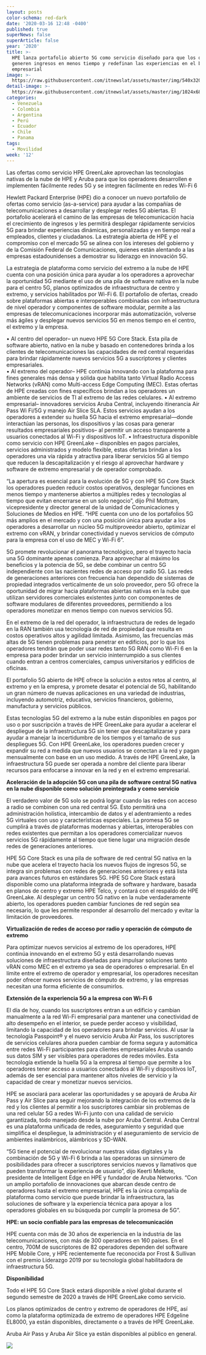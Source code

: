 ```yaml
---
layout: posts
color-schema: red-dark
date: '2020-03-16 12:48 -0400'
published: true
superNews: false
superArticle: false
year: '2020'
title: >-
  HPE lanza portafolio abierto 5G como servicio diseñado para que los operadores
  generen ingresos en menos tiempo y redefinan las experiencias en el borde
  empresarial 
image: >-
  https://raw.githubusercontent.com/itnewslat/assets/master/img/540x320/Redes-5G-p.jpg
detail-image: >-
  https://raw.githubusercontent.com/itnewslat/assets/master/img/1024x680/Redes-5G-g.jpg
categories:
  - Venezuela
  - Colombia
  - Argentina
  - Perú
  - Ecuador
  - Chile
  - Panama
tags:
  - Movilidad
week: '12'
---
```

Las ofertas como servicio HPE GreenLake aprovechan las tecnologías nativas de la nube de HPE y Aruba para que los operadores desarrollen e implementen fácilmente redes 5G y se integren fácilmente en redes Wi-Fi 6 

Hewlett Packard Enterprise (HPE) dio a conocer un nuevo portafolio de ofertas como servicio (as-a-service) para ayudar a las compañías de telecomunicaciones a desarrollar y desplegar redes 5G abiertas. El portafolio acelerará el camino de las empresas de telecomunicación hacia el crecimiento de ingresos y les permitirá desplegar rápidamente servicios 5G para brindar experiencias dinámicas, personalizadas y en tiempo real a empleados, clientes y ciudadanos. La estrategia abierta de HPE y el compromiso con el mercado 5G se alinea con los intereses del gobierno y de la Comisión Federal de Comunicaciones, quienes están alentando a las empresas estadounidenses a demostrar su liderazgo en innovación 5G.  

La estrategia de plataforma como servicio del extremo a la nube de HPE cuenta con una posición única para ayudar a los operadores a aprovechar la oportunidad 5G mediante el uso de una pila de software nativa en la nube para el centro 5G, planos optimizados de infraestructura de centro y extremo, y servicios habilitados por Wi-Fi 6. El portafolio de ofertas, creado sobre plataformas abiertas e interoperables combinadas con infraestructura de nivel operador y componentes de software modular, permite a las empresas de telecomunicaciones incorporar más automatización, volverse más ágiles y desplegar nuevos servicios 5G en menos tiempo en el centro, el extremo y la empresa.

•	Al centro del operador– un nuevo HPE 5G Core Stack. Esta pila de software abierto, nativo en la nube y basado en contenedores brinda a los clientes de telecomunicaciones las capacidades de red central requeridas para brindar rápidamente nuevos servicios 5G a suscriptores y clientes empresariales.   
•	Al extremo del operador– HPE continúa innovando con la plataforma para fines generales más densa y sólida que habilita tanto Virtual Radio Access Networks (vRAN) como Multi-access Edge Computing (MEC). Estas ofertas de HPE creadas con fines específicos brindan a los operadores un ambiente de servicios de TI al extremo de las redes celulares. 
•	Al extremo empresarial– innovadores servicios Aruba Central, incluyendo itinerancia Air Pass Wi Fi/5G y manejo Air Slice SLA. Estos servicios ayudan a los operadores a extender su huella 5G hacia el extremo empresarial—donde interactúan las personas, los dispositivos y las cosas para generar resultados empresariales positivos– al permitir un acceso transparente a usuarios conectados al Wi-Fi y dispositivos IoT. 
•	Infraestructura disponible como servicio con HPE GreenLake – disponibles en pagos parciales, servicios administrados y modelo flexible, estas ofertas brindan a los operadores una vía rápida y atractiva para liberar servicios 5G al tiempo que reducen la descapitalización y el riesgo al aprovechar hardware y software de extremo empresarial y de operador comprobado. 

“La apertura es esencial para la evolución de 5G y con HPE 5G Core Stack los operadores pueden reducir costos operativos, desplegar funciones en menos tiempo y mantenerse abiertos a múltiples redes y tecnologías al tiempo que evitan encerrarse en un solo negocio”, dijo Phil Mottram, vicepresidente y director general de la unidad de Comunicaciones y Soluciones de Medios en HPE. “HPE cuenta con uno de los portafolios 5G más amplios en el mercado y con una posición única para ayudar a los operadores a desarrollar un núcleo 5G multiproveedor abierto, optimizar el extremo con vRAN, y brindar conectividad y nuevos servicios de cómputo para la empresa con el uso de MEC y Wi-Fi 6”. 

5G promete revolucionar el panorama tecnológico, pero el trayecto hacia una 5G dominante apenas comienza. Para aprovechar al máximo los beneficios y la potencia de 5G, se debe combinar un centro 5G independiente con las nacientes redes de acceso por radio 5G. Las redes de generaciones anteriores con frecuencia han dependido de sistemas de propiedad integrados verticalmente de un solo proveedor, pero 5G ofrece la oportunidad de migrar hacia plataformas abiertas nativas en la nube que utilizan servidores comerciales existentes junto con componentes de software modulares de diferentes proveedores, permitiendo a los operadores monetizar en menos tiempo con nuevos servicios 5G. 

En el extremo de la red del operador, la infraestructura de redes de legado en la RAN también usa tecnología de red de propiedad que resulta en costos operativos altos y agilidad limitada. Asimismo, las frecuencias más altas de 5G tienen problemas para penetrar en edificios, por lo que los operadores tendrán que poder usar redes tanto 5G RAN como Wi-Fi 6 en la empresa para poder brindar un servicio ininterrumpido a sus clientes cuando entran a centros comerciales, campus universitarios y edificios de oficinas. 

El portafolio 5G abierto de HPE ofrece la solución a estos retos al centro, al extremo y en la empresa, y promete desatar el potencial de 5G, habilitando un gran número de nuevas aplicaciones en una variedad de industrias, incluyendo automotriz, educativa, servicios financieros, gobierno, manufactura y servicios públicos. 

Estas tecnologías 5G del extremo a la nube están disponibles en pagos por uso o por suscripción a través de HPE GreenLake para ayudar a acelerar el despliegue de la infraestructura 5G sin tener que descapitalizarse y para ayudar a manejar la incertidumbre de los tiempos y el tamaño de sus despliegues 5G. Con HPE GreenLake, los operadores pueden crecer y expandir su red a medida que nuevos usuarios se conectan a la red y pagan mensualmente con base en un uso medido. A través de HPE GreenLake, la infraestructura 5G puede ser operada a nombre del cliente para liberar recursos para enfocarse a innovar en la red y en el extremo empresarial.  

**Aceleración de la adopción 5G con una pila de software central 5G nativa en la nube disponible como solución preintegrada y como servicio**

El verdadero valor de 5G solo se podrá lograr cuando las redes con acceso a radio se combinen con una red central 5G. Esto permitirá una administración holística, intercambio de datos y el adentramiento a redes 5G virtuales con uso y características especiales. La promesa 5G se cumplirá a través de plataformas modernas y abiertas, interoperables con redes existentes que permitan a los operadores comercializar nuevos servicios 5G rápidamente al tiempo que tiene lugar una migración desde redes de generaciones anteriores. 

HPE 5G Core Stack es una pila de software de red central 5G nativa en la nube que acelera el trayecto hacia los nuevos flujos de ingresos 5G, se integra sin problemas con redes de generaciones anteriores y está lista para avances futuros en estándares 5G. HPE 5G Core Stack estará disponible como una plataforma integrada de software y hardware, basada en planos de centro y extremo HPE Telco, y contará con el respaldo de HPE GreenLake. Al desplegar un centro 5G nativo en la nube verdaderamente abierto, los operadores pueden cambiar funciones de red según sea necesario, lo que les permite responder al desarrollo del mercado y evitar la limitación de proveedores.

**Virtualización de redes de acceso por radio y operación de cómputo de extremo**

Para optimizar nuevos servicios al extremo de los operadores, HPE continúa innovando en el extremo 5G y está desarrollando nuevas soluciones de infraestructura diseñadas para impulsar soluciones tanto vRAN como MEC en el extremo ya sea de operadores o empresarial. En el límite entre el extremo de operador y empresarial, los operadores necesitan poder ofrecer nuevos servicios de cómputo de extremo, y las empresas necesitan una forma eficiente de consumirlos. 

**Extensión de la experiencia 5G a la empresa con Wi-Fi 6**

El día de hoy, cuando los suscriptores entran a un edificio y cambian manualmente a la red Wi-Fi empresarial para mantener una conectividad de alto desempeño en el interior, se puede perder acceso y visibilidad, limitando la capacidad de los operadores para brindar servicios. Al usar la tecnología Passpoint® y el nuevo servicio Aruba Air Pass, los suscriptores de servicios celulares ahora pueden cambiar de forma segura y automática entre redes Wi-Fi participantes para clientes empresariales Aruba usando sus datos SIM y ser visibles para operadores de redes móviles. Esta tecnología extiende la huella 5G a la empresa al tiempo que permite a los operadores tener acceso a usuarios conectados al Wi-Fi y dispositivos IoT, además de ser esencial para mantener altos niveles de servicio y la capacidad de crear y monetizar nuevos servicios.

HPE se asociará para acelerar las oportunidades y se apoyará de Aruba Air Pass y Air Slice para seguir mejorando la integración de los extremos de la red y los clientes al permitir a los suscriptores cambiar sin problemas de una red celular 5G a redes Wi-Fi junto con una calidad de servicio garantizada, todo manejado desde la nube por Aruba Central. Aruba Central es una plataforma unificada de redes, aseguramiento y seguridad que simplifica el despliegue, la administración y el aseguramiento de servicio de ambientes inalámbricos, alámbricos y SD-WAN.

“5G tiene el potencial de revolucionar nuestras vidas digitales y la combinación de 5G y Wi-Fi 6 brinda a las operadoras un sinnúmero de posibilidades para ofrecer a suscriptores servicios nuevos y llamativos que pueden transformar la experiencia de usuario”, dijo Keerti Melkote, presidente de Intelligent Edge en HPE y fundador de Aruba Networks. “Con un amplio portafolio de innovaciones que abarcan desde centro de operadores hasta el extremo empresarial, HPE es la única compañía de plataforma como servicio que puede brindar la infraestructura, las soluciones de software y la experiencia técnica para apoyar a los operadores globales en su búsqueda por cumplir la promesa de 5G”.

**HPE: un socio confiable para las empresas de telecomunicación**

HPE cuenta con más de 30 años de experiencia en la industria de las telecomunicaciones, con más de 300 operadores en 160 países. En el centro, 700M de suscriptores de 82 operadores dependen del software HPE Mobile Core, y HPE recientemente fue reconocida por Frost & Sullivan con el premio Liderazgo 2019 por su tecnología global habilitadora de infraestructura 5G.  

**Disponibilidad**

Todo el HPE 5G Core Stack estará disponible a nivel global durante el segundo semestre de 2020 a través de HPE GreenLake como servicio. 

Los planos optimizados de centro y extremo de operadores de HPE, así como la plataforma optimizada de extremo de operadores HPE Edgeline EL8000, ya están disponibles, directamente o a través de HPE GreenLake. 

Aruba Air Pass y Aruba Air Slice ya están disponibles al público en general.

<img src="https://tracker.metricool.com/c3po.jpg?hash=56f88a41e39ab42c063cc51676587a04"/>
